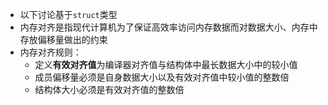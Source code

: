 - 以下讨论基于`struct`类型
- 内存对齐是指现代计算机为了保证高效率访问内存数据而对数据大小、内存中存放偏移量做出的约束
- 内存对齐规则：
	- 定义**有效对齐值**为编译器对齐值与结构体中最长数据大小中的较小值
	- 成员偏移量必须是自身数据大小以及有效对齐值中较小值的整数倍
	- 结构体大小必须是有效对齐值的整数倍